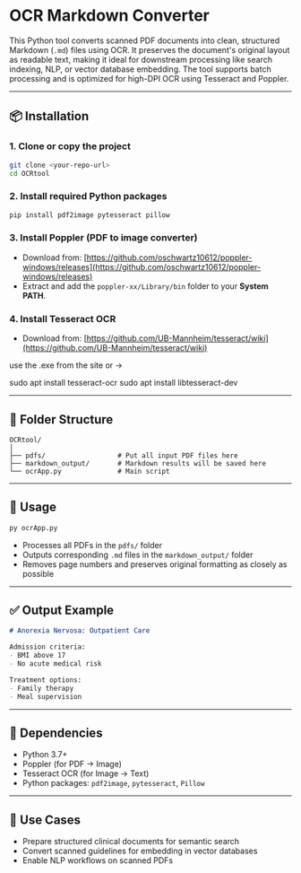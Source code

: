 # OCR Markdown Converter

This Python tool converts scanned PDF documents into clean, structured Markdown (`.md`) files using OCR. It preserves the document's original layout as readable text, making it ideal for downstream processing like search indexing, NLP, or vector database embedding. The tool supports batch processing and is optimized for high-DPI OCR using Tesseract and Poppler.

---

## 📦 Installation

### 1. Clone or copy the project

```bash
git clone <your-repo-url>
cd OCRtool
```

### 2. Install required Python packages

```bash
pip install pdf2image pytesseract pillow
```

### 3. Install Poppler (PDF to image converter)

- Download from: [https://github.com/oschwartz10612/poppler-windows/releases](https://github.com/oschwartz10612/poppler-windows/releases)
- Extract and add the `poppler-xx/Library/bin` folder to your **System PATH**.

### 4. Install Tesseract OCR

- Download from: [https://github.com/UB-Mannheim/tesseract/wiki](https://github.com/UB-Mannheim/tesseract/wiki)

use the .exe from the site or ->

sudo apt install tesseract-ocr
sudo apt install libtesseract-dev

---

## 📂 Folder Structure

```
OCRtool/
│
├── pdfs/                  # Put all input PDF files here
├── markdown_output/       # Markdown results will be saved here
└── ocrApp.py              # Main script
```

---

## 🚀 Usage

```bash
py ocrApp.py
```

- Processes all PDFs in the `pdfs/` folder
- Outputs corresponding `.md` files in the `markdown_output/` folder
- Removes page numbers and preserves original formatting as closely as possible

---

## ✅ Output Example

```markdown
# Anorexia Nervosa: Outpatient Care

Admission criteria:
- BMI above 17
- No acute medical risk

Treatment options:
- Family therapy
- Meal supervision
```

---

## 📌 Dependencies

- Python 3.7+
- Poppler (for PDF → Image)
- Tesseract OCR (for Image → Text)
- Python packages: `pdf2image`, `pytesseract`, `Pillow`

---

## 🧠 Use Cases

- Prepare structured clinical documents for semantic search
- Convert scanned guidelines for embedding in vector databases
- Enable NLP workflows on scanned PDFs
